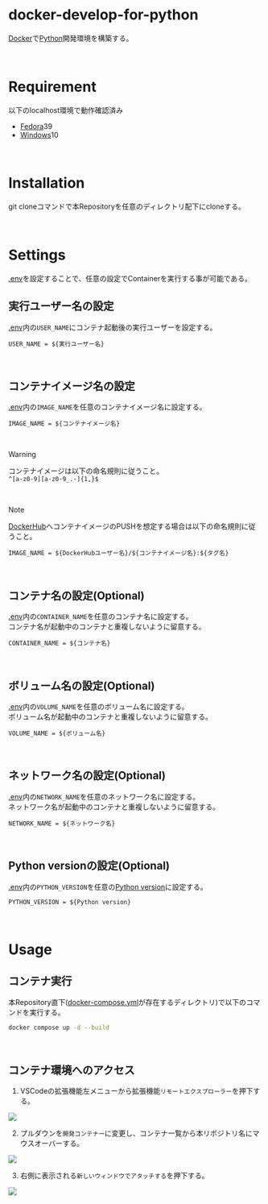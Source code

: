 # docker-develop-for-python
[Docker](https://www.docker.com/)で[Python](https://www.python.org/about/)開発環境を構築する。

<br>

# Requirement
以下のlocalhost環境で動作確認済み<br>
- [Fedora](https://fedoraproject.org/ja/)39
- [Windows](https://www.microsoft.com/ja-jp/windows/)10

<br>

# Installation
git cloneコマンドで本Repositoryを任意のディレクトリ配下にcloneする。

<br>

# Settings
[.env](./.env)を設定することで、任意の設定でContainerを実行する事が可能である。

## 実行ユーザー名の設定
[.env](./.env)内の`USER_NAME`にコンテナ起動後の実行ユーザーを設定する。

```
USER_NAME = ${実行ユーザー名}
```

<br>

## コンテナイメージ名の設定
[.env](./.env)内の`IMAGE_NAME`を任意のコンテナイメージ名に設定する。

```
IMAGE_NAME = ${コンテナイメージ名}
```

<br>

> [!WARNING]
> コンテナイメージは以下の命名規則に従うこと。<br>
> `^[a-z0-9][a-z0-9_.-]{1,}$`

<br>

> [!NOTE]
> [DockerHub](https://hub.docker.com/)へコンテナイメージのPUSHを想定する場合は以下の命名規則に従うこと。
> ```
> IMAGE_NAME = ${DockerHubユーザー名}/${コンテナイメージ名}:${タグ名}
> ```

<br>

## コンテナ名の設定(Optional)
[.env](./.env)内の`CONTAINER_NAME`を任意のコンテナ名に設定する。
<br>
コンテナ名が起動中のコンテナと重複しないように留意する。

```
CONTAINER_NAME = ${コンテナ名}
```

<br>

## ボリューム名の設定(Optional)
[.env](./.env)内の`VOLUME_NAME`を任意のボリューム名に設定する。
<br>
ボリューム名が起動中のコンテナと重複しないように留意する。

```
VOLUME_NAME = ${ボリューム名}
```

<br>

## ネットワーク名の設定(Optional)
[.env](./.env)内の`NETWORK_NAME`を任意のネットワーク名に設定する。
<br>
ネットワーク名が起動中のコンテナと重複しないように留意する。

```
NETWORK_NAME = ${ネットワーク名}
```

<br>

## Python versionの設定(Optional)
[.env](./.env)内の`PYTHON_VERSION`を任意の[Python version](https://www.python.org/downloads/)に設定する。

```
PYTHON_VERSION = ${Python version}
```

<br>

# Usage

## コンテナ実行
本Repository直下([docker-compose.yml](./docker-compose.yml)が存在するディレクトリ)で以下のコマンドを実行する。

```bash
docker compose up -d --build
```

<br>

## コンテナ環境へのアクセス
1. VSCodeの拡張機能左メニューから拡張機能`リモートエクスプローラー`を押下する。

<img src='images/RemoteDevelopment_RemoteExplorer.png'>

<br>

2. プルダウンを`開発コンテナー`に変更し、コンテナ一覧から本リポジトリ名にマウスオーバーする。

<img src='images/RemoteDevelopment_DevContainer.png'>

<br>

3. 右側に表示される`新しいウィンドウでアタッチする`を押下する。

<img src='images/RemoteDevelopment_AttachNewWindow.png'>

<br>

